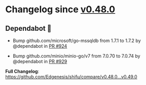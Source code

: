 

# Changelog since [v0.48.0](https://github.com/Edgenesis/shifu/releases/tag/v0.48.0)

## Dependabot 🤖

- Bump github.com/microsoft/go-mssqldb from 1.7.1 to 1.7.2 by @dependabot in [PR #924](https://github.com/Edgenesis/shifu/pull/924)

- Bump github.com/minio/minio-go/v7 from 7.0.70 to 7.0.74 by @dependabot in [PR #929](https://github.com/Edgenesis/shifu/pull/929)

**Full Changelog**: https://github.com/Edgenesis/shifu/compare/v0.48.0...v0.49.0

